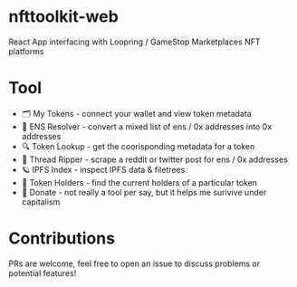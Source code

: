 # nfttoolkit-web
React App interfacing with Loopring / GameStop Marketplaces NFT platforms

# Tool
- 🗂️ My Tokens - connect your wallet and view token metadata
- 👾 ENS Resolver - convert a mixed list of ens / 0x addresses into 0x addresses
- 🔍 Token Lookup - get the coorisponding metadata for a token
- 🌾 Thread Ripper - scrape a reddit or twitter post for ens / 0x addresses
- 🪐 IPFS Index - inspect IPFS data & filetrees
- 🧩 Token Holders - find the current holders of a particular token
- 🥰 Donate - not really a tool per say, but it helps me surivive under capitalism

# Contributions
PRs are welcome, feel free to open an issue to discuss problems or potential features!
